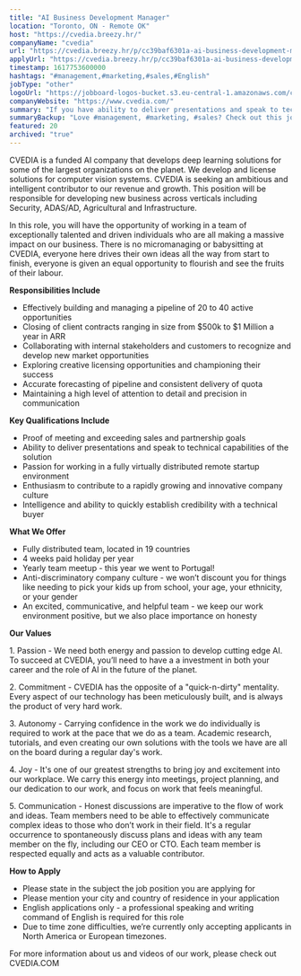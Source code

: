 ```yaml
---
title: "AI Business Development Manager"
location: "Toronto, ON - Remote OK"
host: "https://cvedia.breezy.hr/"
companyName: "cvedia"
url: "https://cvedia.breezy.hr/p/cc39baf6301a-ai-business-development-manager-fully-remote"
applyUrl: "https://cvedia.breezy.hr/p/cc39baf6301a-ai-business-development-manager-fully-remote/apply"
timestamp: 1617753600000
hashtags: "#management,#marketing,#sales,#English"
jobType: "other"
logoUrl: "https://jobboard-logos-bucket.s3.eu-central-1.amazonaws.com/cvedia"
companyWebsite: "https://www.cvedia.com/"
summary: "If you have ability to deliver presentations and speak to technical capabilities of the solution, Cvedia has a job opening for an AI Business Development Manager"
summaryBackup: "Love #management, #marketing, #sales? Check out this job post!"
featured: 20
archived: "true"
---
```


CVEDIA is a funded AI company that develops deep learning solutions for some of the largest organizations on the planet. We develop and license solutions for computer vision systems. CVEDIA is seeking an ambitious and intelligent contributor to our revenue and growth. This position will be responsible for developing new business across verticals including Security, ADAS/AD, Agricultural and Infrastructure.

In this role, you will have the opportunity of working in a team of exceptionally talented and driven individuals who are all making a massive impact on our business. There is no micromanaging or babysitting at CVEDIA, everyone here drives their own ideas all the way from start to finish, everyone is given an equal opportunity to flourish and see the fruits of their labour.

**Responsibilities Include**

*   Effectively building and managing a pipeline of 20 to 40 active opportunities
*   Closing of client contracts ranging in size from $500k to $1 Million a year in ARR
*   Collaborating with internal stakeholders and customers to recognize and develop new market opportunities
*   Exploring creative licensing opportunities and championing their success
*   Accurate forecasting of pipeline and consistent delivery of quota
*   Maintaining a high level of attention to detail and precision in communication

**Key Qualifications Include**

*   Proof of meeting and exceeding sales and partnership goals
*   Ability to deliver presentations and speak to technical capabilities of the solution
*   Passion for working in a fully virtually distributed remote startup environment
*   Enthusiasm to contribute to a rapidly growing and innovative company culture
*   Intelligence and ability to quickly establish credibility with a technical buyer

**What We Offer**

*   Fully distributed team, located in 19 countries
*   4 weeks paid holiday per year
*   Yearly team meetup - this year we went to Portugal!
*   Anti-discriminatory company culture - we won’t discount you for things like needing to pick your kids up from school, your age, your ethnicity, or your gender
*   An excited, communicative, and helpful team - we keep our work environment positive, but we also place importance on honesty

**Our Values**

1\. Passion - We need both energy and passion to develop cutting edge AI. To succeed at CVEDIA, you’ll need to have a a investment in both your career and the role of AI in the future of the planet.

2\. Commitment - CVEDIA has the opposite of a "quick-n-dirty" mentality. Every aspect of our technology has been meticulously built, and is always the product of very hard work.

3\. Autonomy - Carrying confidence in the work we do individually is required to work at the pace that we do as a team. Academic research, tutorials, and even creating our own solutions with the tools we have are all on the board during a regular day's work.

4\. Joy - It's one of our greatest strengths to bring joy and excitement into our workplace. We carry this energy into meetings, project planning, and our dedication to our work, and focus on work that feels meaningful.

5\. Communication - Honest discussions are imperative to the flow of work and ideas. Team members need to be able to effectively communicate complex ideas to those who don’t work in their field. It's a regular occurrence to spontaneously discuss plans and ideas with any team member on the fly, including our CEO or CTO. Each team member is respected equally and acts as a valuable contributor.

**How to Apply**

*   Please state in the subject the job position you are applying for
*   Please mention your city and country of residence in your application
*   English applications only - a professional speaking and writing command of English is required for this role
*   Due to time zone difficulties, we’re currently only accepting applicants in North America or European timezones.

For more information about us and videos of our work, please check out CVEDIA.COM
